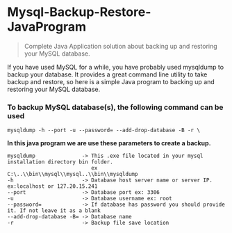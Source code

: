 # Mysql-Backup-Restore-JavaProgram
> Complete Java Application solution about backing up and restoring your MySQL database.

If you have used MySQL for a while, you have probably used mysqldump to backup your database. It provides a great command line utility to take backup and restore, so here is a simple Java program to backing up and restoring your MySQL database.

### To backup MySQL database(s), the following command can be used

```
mysqldump -h --port -u --password= --add-drop-database -B -r \
```

**In this java program we are use these parameters to create a backup.**
```
mysqldump               -> This .exe file located in your mysql installation directory bin folder. 
                           ex C:\..\\bin\\mysql\\mysql..\\bin\\mysqldump
-h                      -> Database host server name or server IP. ex:localhost or 127.20.15.241
--port                  -> Database port ex: 3306
-u                      -> Database username ex: root
--password=             -> If database has password you should provide it. If not leave it as a blank
--add-drop-database -B= -> Database name
-r                      -> Backup file save location
```


